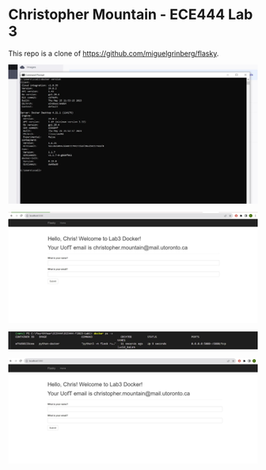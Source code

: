 # Christopher Mountain - ECE444 Lab 3

This repo is a clone of https://github.com/miguelgrinberg/flasky.

![Screenshot of Commit](/screenshots/Lab3-Activity2.JPG?raw=true)

![Screenshot of Commit](/screenshots/Lab3-Activity3.JPG?raw=true)

![Screenshot of Commit](/screenshots/Lab3-Activity4-1.JPG?raw=true)

![Screenshot of Commit](/screenshots/Lab3-Activity4-2.JPG?raw=true)